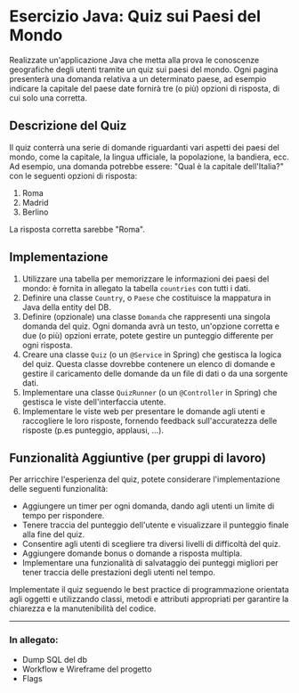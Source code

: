 # Esercizio Java: Quiz sui Paesi del Mondo

Realizzate un'applicazione Java che metta alla prova le conoscenze geografiche degli utenti tramite un quiz sui paesi del mondo. Ogni pagina presenterà una domanda relativa a un determinato paese, ad esempio indicare la capitale del paese date fornirà tre (o più) opzioni di risposta, di cui solo una corretta.

## Descrizione del Quiz

Il quiz conterrà una serie di domande riguardanti vari aspetti dei paesi del mondo, come la capitale, la lingua ufficiale, la popolazione, la bandiera, ecc. Ad esempio, una domanda potrebbe essere: "Qual è la capitale dell'Italia?" con le seguenti opzioni di risposta:

1. Roma
2. Madrid
3. Berlino

La risposta corretta sarebbe "Roma".

## Implementazione

1. Utilizzare una tabella per memorizzare le informazioni dei paesi del mondo: è fornita in allegato la tabella `countries` con tutti i dati.
2. Definire una classe `Country`, o `Paese` che costituisce la mappatura in Java della entity del DB.
3. Definire (opzionale) una classe `Domanda` che rappresenti una singola domanda del quiz. Ogni domanda avrà un testo, un'opzione corretta e due (o più) opzioni errate, potete gestire un punteggio differente per ogni risposta.
4. Creare una classe `Quiz` (o un `@Service` in Spring) che gestisca la logica del quiz. Questa classe dovrebbe contenere un elenco di domande e gestire il caricamento delle domande da un file di dati o da una sorgente dati.
5. Implementare una classe `QuizRunner` (o un `@Controller` in Spring) che gestisca le viste dell'interfaccia utente. 
6. Implementare le viste web per presentare le domande agli utenti e raccogliere le loro risposte, fornendo feedback sull'accuratezza delle risposte (p.es punteggio, applausi, ...).


## Funzionalità Aggiuntive (per gruppi di lavoro)

Per arricchire l'esperienza del quiz, potete considerare l'implementazione delle seguenti funzionalità:

- Aggiungere un timer per ogni domanda, dando agli utenti un limite di tempo per rispondere.
- Tenere traccia del punteggio dell'utente e visualizzare il punteggio finale alla fine del quiz.
- Consentire agli utenti di scegliere tra diversi livelli di difficoltà del quiz.
- Aggiungere domande bonus o domande a risposta multipla.
- Implementare una funzionalità di salvataggio dei punteggi migliori per tener traccia delle prestazioni degli utenti nel tempo.

Implementate il quiz seguendo le best practice di programmazione orientata agli oggetti e utilizzando classi, metodi e attributi appropriati per garantire la chiarezza e la manutenibilità del codice.

---

### In allegato:

- Dump SQL del db
- Workflow e Wireframe del progetto
- Flags